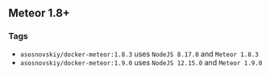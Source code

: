 ## Meteor 1.8+

### Tags

- `asosnovskiy/docker-meteor:1.8.3` uses `NodeJS 8.17.0` and `Meteor 1.8.3`
- `asosnovskiy/docker-meteor:1.9.0` uses `NodeJS 12.15.0` and `Meteor 1.9.0`